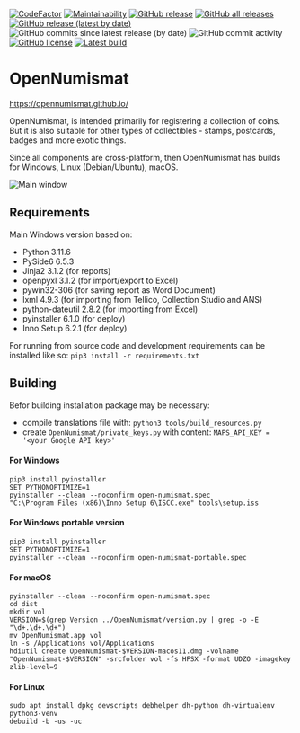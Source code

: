 [![CodeFactor](https://www.codefactor.io/repository/github/opennumismat/open-numismat/badge)](https://www.codefactor.io/repository/github/opennumismat/open-numismat)
[![Maintainability](https://api.codeclimate.com/v1/badges/b7462c1f99f0d9eb039f/maintainability)](https://codeclimate.com/github/OpenNumismat/open-numismat/maintainability)
[![GitHub release](https://img.shields.io/github/release/opennumismat/open-numismat.svg)](https://github.com/opennumismat/open-numismat/releases/)
[![GitHub all releases](https://img.shields.io/github/downloads/opennumismat/open-numismat/total.svg)](https://hanadigital.github.io/grev/?user=OpenNumismat&repo=open-numismat)
[![GitHub release (latest by date)](https://img.shields.io/github/downloads/opennumismat/open-numismat/latest/total.svg)](https://hanadigital.github.io/grev/?user=OpenNumismat&repo=open-numismat)
![GitHub commits since latest release (by date)](https://img.shields.io/github/commits-since/OpenNumismat/open-numismat/latest)
![GitHub commit activity](https://img.shields.io/github/commit-activity/m/OpenNumismat/open-numismat)
[![GitHub license](https://img.shields.io/github/license/opennumismat/open-numismat.svg)](https://github.com/opennumismat/open-numismat/blob/master/COPYING)
[![Latest build](https://github.com/OpenNumismat/ImageEditor/actions/workflows/snapshot.yml/badge.svg)](https://github.com/OpenNumismat/open-numismat/releases/tag/latest)


# OpenNumismat
https://opennumismat.github.io/

OpenNumismat, is intended primarily for registering a collection of coins. But
it is also suitable for other types of collectibles - stamps, postcards, badges
and more exotic things.

Since all components are cross-platform, then OpenNumismat has builds for
Windows, Linux (Debian/Ubuntu), macOS.

![Main window](https://opennumismat.github.io/images/screenMain.png)

## Requirements
Main Windows version based on:
* Python 3.11.6
* PySide6 6.5.3
* Jinja2 3.1.2 (for reports)
* openpyxl 3.1.2 (for import/export to Excel)
* pywin32-306 (for saving report as Word Document)
* lxml 4.9.3 (for importing from Tellico, Collection Studio and ANS)
* python-dateutil 2.8.2 (for importing from Excel)
* pyinstaller 6.1.0 (for deploy)
* Inno Setup 6.2.1 (for deploy)

For running from source code and development requirements can be installed like so:
`pip3 install -r requirements.txt`

## Building
Befor building installation package may be necessary:
* compile translations file with: `python3 tools/build_resources.py`
* create `OpenNumismat/private_keys.py` with content: `MAPS_API_KEY = '<your Google API key>'`

#### For Windows
    pip3 install pyinstaller
    SET PYTHONOPTIMIZE=1
    pyinstaller --clean --noconfirm open-numismat.spec
    "C:\Program Files (x86)\Inno Setup 6\ISCC.exe" tools\setup.iss

#### For Windows portable version
    pip3 install pyinstaller
    SET PYTHONOPTIMIZE=1
    pyinstaller --clean --noconfirm open-numismat-portable.spec

#### For macOS
    pyinstaller --clean --noconfirm open-numismat.spec
    cd dist
    mkdir vol
    VERSION=$(grep Version ../OpenNumismat/version.py | grep -o -E "\d+.\d+.\d+")
    mv OpenNumismat.app vol
    ln -s /Applications vol/Applications
    hdiutil create OpenNumismat-$VERSION-macos11.dmg -volname "OpenNumismat-$VERSION" -srcfolder vol -fs HFSX -format UDZO -imagekey zlib-level=9

#### For Linux
    sudo apt install dpkg devscripts debhelper dh-python dh-virtualenv python3-venv
    debuild -b -us -uc
